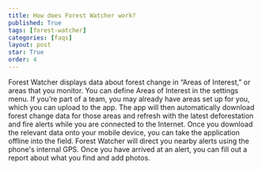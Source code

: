 ```yaml
---
title: How does Forest Watcher work?
published: True
tags: [forest-watcher]
categories: [faqs]
layout: post
star: True
order: 4
---
```

<div class="content">
	<p>Forest Watcher displays data about forest change in “Areas of Interest,” or areas that you monitor. You can define Areas of Interest in the settings menu. If you’re part of a team, you may already have areas set up for you, which you can upload to the app. The app will then automatically download forest change data for those areas and refresh with the latest deforestation and fire alerts while you are connected to the Internet. Once you download the relevant data onto your mobile device, you can take the application offline into the field. Forest Watcher will direct you nearby alerts using the phone's internal GPS. Once you have arrived at an alert, you can fill out a report about what you find and add photos.</p>
</div>
